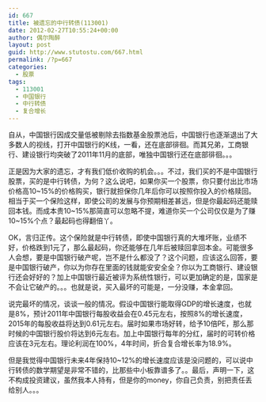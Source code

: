 ```yaml
---
id: 667
title: 被遗忘的中行转债(113001)
date: 2012-02-27T10:55:24+00:00
author: 偶尔陶醉
layout: post
guid: http://www.stutostu.com/667.html
permalink: /?p=667
categories:
  - 股票
tags:
  - 113001
  - 中国银行
  - 中行转债
  - 复合增长
---
```

自从，中国银行因成交量低被剔除去指数基金股票池后，中国银行也逐渐退出了大多数人的视线，打开中国银行的K线，一看，还在底部徘徊。而其兄弟，工商银行、建设银行均突破了2011年11月的底部，唯独中国银行还在底部徘徊。。。



正是因为大家的遗忘，才有我们低价收购的机会。。。不过，我们买的不是中国银行股票，买的是中行转债，为何？这么说吧，如果你买一个股票，你只要付出比市场价格高10~15%的价格购买，银行就担保你几年后你可以按照你投入的价格赎回。相当于买一个保险这样，即使公司的发展与你预期相差甚远，但是你最起码还能赎回本钱。而成本贵10~15%那简直可以忽略不提，难道你买一个公司仅仅是为了赚10~15%个点？最起码也得翻倍丫。

OK，言归正传。这个保险就是中行转债，即使中国银行真的大堆坏账，业绩不好，价格跌到1元了，那么最起码，你还能够在几年后被赎回拿回本金。可能很多人会想，要是中国银行破产呢，岂不是什么都没了？这个问题，应该这么回答，要是中国银行破产，你以为你存在里面的钱就能安安全全？你以为工商银行、建设银行还会好好的？加上中国银行最近被评为系统性银行，可以更加确定的是，国家是不会让它破产的。。。也就是说，买入最坏的可能是，一分没赚，本金拿回。

说完最坏的情况，谈谈一般的情况。假设中国银行能取得GDP的增长速度，也就是8%，预计2011年中国银行每股收益会在0.45元左右，按照8%的增长速度，2015年的每股收益将达到0.61元左右。届时如果市场好转，给予10倍PE，那么那时候的中国银行股价将达到6元左右。加上中国银行每年的分红，届时的可转价格应该在3元左右。理论利润在100%，4年时间，折合复合增长率为18.9%。

但是我觉得中国银行未来4年保持10~12%的增长速度应该是没问题的，可以说中行转债的数学期望是非常不错的，比那些中小板靠谱多了。。最后，声明一下，这不构成投资建议，虽然我本人持有，但是你的money，你自己负责，别把责任丢给别人。。。